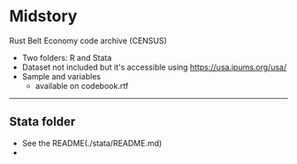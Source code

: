# Midstory
Rust Belt Economy code archive (CENSUS)
- Two folders: R and Stata
- Dataset not included but it's accessible using https://usa.ipums.org/usa/
- Sample and variables
  - available on codebook.rtf
**************
## Stata folder
- See the README(./stata/README.md)
-
